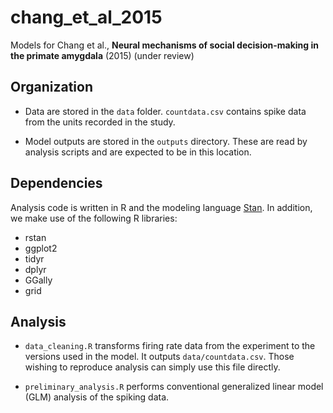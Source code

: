 # chang_et_al_2015
Models for Chang et al., **Neural mechanisms of social decision-making in the primate amygdala** (2015) (under review)

## Organization

- Data are stored in the `data` folder. `countdata.csv` contains spike data from the units recorded in the study.

- Model outputs are stored in the `outputs` directory. These are read by analysis scripts and are expected to be in this location.

## Dependencies

Analysis code is written in R and the modeling language [Stan](http://mc-stan.org). In addition, we make use of the following R libraries:

- rstan
- ggplot2
- tidyr
- dplyr
- GGally
- grid

## Analysis

- `data_cleaning.R` transforms firing rate data from the experiment to the versions used in the model. It outputs `data/countdata.csv`. Those wishing to reproduce analysis can simply use this file directly.

- `preliminary_analysis.R` performs conventional generalized linear model (GLM) analysis of the spiking data.